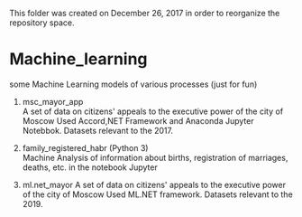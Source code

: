 This folder was created on December 26, 2017 in order to reorganize the repository space.

Machine_learning
=================================


some Machine Learning models of various processes (just for fun)


1. msc_mayor_app  
A set of data on citizens' appeals to the executive power of the city of Moscow 
Used Accord,NET Framework and Anaconda Jupyter Notebbok. Datasets relevant to the 2017.


2. family_registered_habr (Python 3)  
Machine Analysis of information about births, registration of marriages, deaths, etc. in the notebook Jupyter


3. ml.net_mayor 
A set of data on citizens' appeals to the executive power of the city of Moscow 
Used ML.NET framework. Datasets relevant to the 2019.
